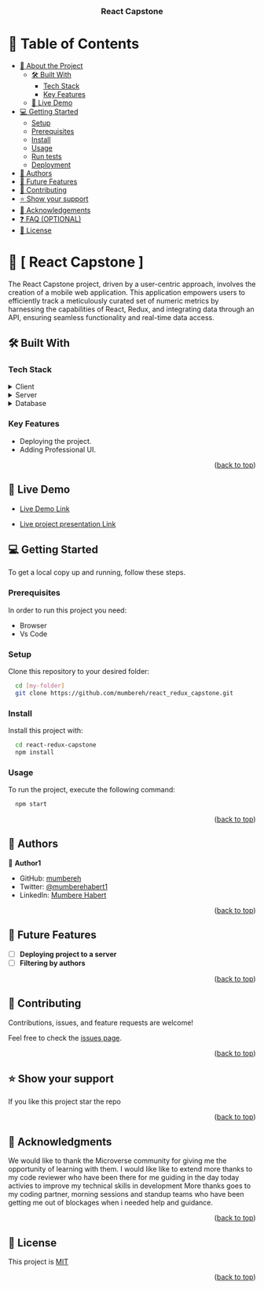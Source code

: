 <a name="readme-top"></a>

<div align="center">
  <br/>

  <h3><b>React Capstone </b></h3>

</div>

<!-- TABLE OF CONTENTS -->

# 📗 Table of Contents

- [📖 About the Project](#about-project)
  - [🛠 Built With](#built-with)
    - [Tech Stack](#tech-stack)
    - [Key Features](#key-features)
  - [🚀 Live Demo](#live-demo)
- [💻 Getting Started](#getting-started)
  - [Setup](#setup)
  - [Prerequisites](#prerequisites)
  - [Install](#install)
  - [Usage](#usage)
  - [Run tests](#run-tests)
  - [Deployment](#deployment)
- [👥 Authors](#authors)
- [🔭 Future Features](#future-features)
- [🤝 Contributing](#contributing)
- [⭐️ Show your support](#support)
- [🙏 Acknowledgements](#acknowledgements)
- [❓ FAQ (OPTIONAL)](#faq)
- [📝 License](#license)

<!-- PROJECT DESCRIPTION -->

# 📖 [ React Capstone ] <a name="about-project"></a>
The React Capstone project, driven by a user-centric approach, involves the creation of a mobile web application. This application empowers users to efficiently track a meticulously curated set of numeric metrics by harnessing the capabilities of React, Redux, and integrating data through an API, ensuring seamless functionality and real-time data access.

## 🛠 Built With <a name="built-with"></a>

### Tech Stack <a name="tech-stack"></a>

<details>
  <summary>Client</summary>
  <ul>
    <li><a href="https://javascript.com/">JavaScript</a></li>
    <li><a href="https://html.com/">HTML</a></li>
    <li><a href="https://ReactJs.com/">ReactJs</a></li>
    <li><a href="https://Redux.com/">Redux</a></li>
  </ul>
</details>

<details>
  <summary>Server</summary>
  <ul>
    <li><a href="#">N/A</a></li>
  </ul>
</details>

<details>
<summary>Database</summary>
  <ul>
    <li><a href="#">N/A</a></li>
  </ul>
</details>

<!-- Features -->

### Key Features <a name="key-features"></a>

- Deploying the project.
- Adding  Professional UI.

<p align="right">(<a href="#readme-top">back to top</a>)</p>

## 🚀 Live Demo <a name="live-demo"></a>

- [Live Demo Link](https://mumbereh.github.io/react_redux_capstone/)


- [Live project presentation Link](https://www.loom.com/share/5d0e62d68b8a4ad1a38441d6f0273928)



<!-- GETTING STARTED -->

## 💻 Getting Started <a name="getting-started"></a>

To get a local copy up and running, follow these steps.

### Prerequisites

In order to run this project you need:
- Browser
- Vs Code


### Setup

Clone this repository to your desired folder:

```sh
  cd [my-folder]
  git clone https://github.com/mumbereh/react_redux_capstone.git
```


### Install

Install this project with:



```sh
  cd react-redux-capstone
  npm install
```

### Usage

To run the project, execute the following command:

```sh
  npm start
```


<p align="right">(<a href="#readme-top">back to top</a>)</p>

<!-- AUTHORS -->

## 👥 Authors <a name="authors"></a>

👤 **Author1**


- GitHub: [mumbereh](https://github.com/mumbereh)
- Twitter: [@mumberehabert1](https://twitter.com/mumberehabert1)
- LinkedIn: [Mumbere Habert](https://www.linkedin.com/in/mumbere-habert-33898a255/)

<p align="right">(<a href="#readme-top">back to top</a>)</p>

<!-- FUTURE FEATURES -->

## 🔭 Future Features <a name="future-features"></a>

- [ ] **Deploying project to a server**
- [ ] **Filtering by authors**

<p align="right">(<a href="#readme-top">back to top</a>)</p>

<!-- CONTRIBUTING -->

## 🤝 Contributing <a name="contributing"></a>

Contributions, issues, and feature requests are welcome!

Feel free to check the [issues page](../../issues/).

<p align="right">(<a href="#readme-top">back to top</a>)</p>

<!-- SUPPORT -->

## ⭐️ Show your support <a name="support"></a>

If you like this project star the repo

<p align="right">(<a href="#readme-top">back to top</a>)</p>

<!-- ACKNOWLEDGEMENTS -->

## 🙏 Acknowledgments <a name="acknowledgements"></a>

We would like to thank the Microverse community for giving me the opportunity of learning with them.
I would like like to extend more thanks to my code reviewer who have been there for me guiding in the day today activies to improve my technical skills in development
More thanks goes to my coding partner, morning sessions and standup teams who have been getting me out of  blockages when i needed help and guidance. 

<p align="right">(<a href="#readme-top">back to top</a>)</p>


<!-- LICENSE -->

## 📝 License <a name="license"></a>

This project is [MIT](./src/MIT.md)


<p align="right">(<a href="#readme-top">back to top</a>)</p>
